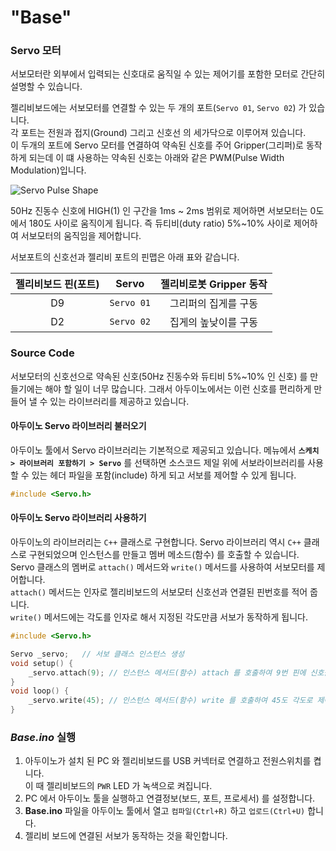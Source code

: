 # "Base"



### Servo 모터

서보모터란 외부에서 입력되는 신호대로 움직일 수 있는 제어기를 포함한 모터로 간단히 설명할 수 있습니다.  

젤리비보드에는 서보모터를 연결할 수 있는 두 개의 포트(`Servo 01`, `Servo 02`)  가 있습니다.  
각 포트는 전원과 접지(Ground) 그리고 신호선 의 세가닥으로 이루어져 있습니다.  
이 두개의 포트에 Servo 모터를 연결하여 약속된 신호를 주어 Gripper(그리퍼)로 동작하게 되는데 이 떄 사용하는 약속된 신호는 아래와 같은 PWM(Pulse Width Modulation)입니다. 

![Servo Pulse Shape](http://www.robotnmore.com/matthew/servo/servo_pulse.png)

50Hz 진동수 신호에 HIGH(1) 인 구간을 1ms ~ 2ms 범위로 제어하면 서보모터는 0도 에서 180도 사이로 움직이게 됩니다. 즉 듀티비(duty ratio) 5%~10% 사이로 제어하여 서보모터의 움직임을 제어합니다.  

서보포트의 신호선과 젤리비 포트의 핀맵은 아래 표와 같습니다. 

| 젤리비보드 핀(포트) |   Servo    | 젤리비로봇 Gripper 동작 |
| :-----------------: | :--------: | :---------------------: |
|         D9          | `Servo 01` |  그리퍼의 집게를 구동   |
|         D2          | `Servo 02` |  집게의 높낮이를 구동   |



### Source Code

서보모터의 신호선으로 약속된 신호(50Hz 진동수와 듀티비 5%~10% 인 신호) 를 만들기에는 해야 할 일이 너무 많습니다. 그래서 아두이노에서는 이런 신호를 편리하게 만들어 낼 수 있는 라이브러리를 제공하고 있습니다. 

#### 아두이노 Servo 라이브러리 불러오기 

아두이노 툴에서 Servo 라이브러리는 기본적으로 제공되고 있습니다. 
메뉴에서 **`스케치 > 라이브러리 포함하기 > Servo`** 를 선택하면 소스코드 제일 위에 서보라이브러리를 사용할 수 있는 헤더 파일을 포함(include) 하게 되고 서보를 제어할 수 있게 됩니다.

``` c++
#include <Servo.h>
```



#### 아두이노 Servo 라이브러리 사용하기

아두이노의 라이브러리는 `C++` 클래스로 구현합니다. Servo 라이브러리 역시 `C++` 클래스로 구현되었으며 인스턴스를 만들고 멤버 메소드(함수) 를 호출할 수 있습니다.   
Servo 클래스의 멤버로 `attach()` 메서드와 `write()` 메서드를 사용하여 서보모터를 제어합니다.   
`attach()` 메서드는 인자로 젤리비보드의 서보모터 신호선과 연결된 핀번호를 적어 줍니다.   
`write()` 메서드에는 각도를 인자로 해서 지정된 각도만큼 서보가 동작하게 됩니다.   

```c++
#include <Servo.h>

Servo _servo;	// 서보 클래스 인스턴스 생성 
void setup() {
    _servo.attach(9); // 인스턴스 메서드(함수) attach 를 호출하여 9번 핀에 신호를 쓸 준비
}
void loop() {
	_servo.write(45); // 인스턴스 메서드(함수) write 를 호출하여 45도 각도로 제어
}
```



### _Base.ino_ 실행 

1. 아두이노가 설치 된 PC 와 젤리비보드를 USB 커넥터로 연결하고 전원스위치를 켭니다.  
   이 때 젤리비보드의 `PWR` LED 가 녹색으로 켜집니다. 
2. PC 에서 아두이노 툴을 실행하고 연결정보(보드, 포트, 프로세서) 를 설정합니다.
3. **Base.ino** 파일을 아두이노 툴에서 열고 `컴파일(Ctrl+R)` 하고 `업로드(Ctrl+U)` 합니다.
4. 젤리비 보드에 연결된 서보가 동작하는 것을 확인합니다. 
